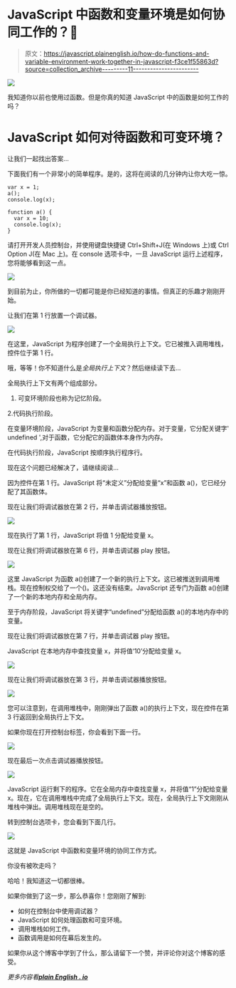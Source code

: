 # JavaScript 中函数和变量环境是如何协同工作的？👀

> 原文：<https://javascript.plainenglish.io/how-do-functions-and-variable-environment-work-together-in-javascript-f3ce1f55863d?source=collection_archive---------11----------------------->

![](img/dc89debed311f545174cc0eb5f00c2e9.png)

我知道你以前也使用过函数。但是你真的知道 JavaScript 中的函数是如何工作的吗？

# JavaScript 如何对待函数和可变环境？

让我们一起找出答案…

下面我们有一个非常小的简单程序。是的，这将在阅读的几分钟内让你大吃一惊。

```
var x = 1;
a();
console.log(x);

function a() {
  var x = 10;
  console.log(x);
}
```

请打开开发人员控制台，并使用键盘快捷键 Ctrl+Shift+J(在 Windows 上)或 Ctrl Option J(在 Mac 上)。在 console 选项卡中，一旦 JavaScript 运行上述程序，您将能够看到这一点。

![](img/4b8f149299f12d1fa2872206c2a02457.png)

到目前为止，你所做的一切都可能是你已经知道的事情。但真正的乐趣才刚刚开始。

让我们在第 1 行放置一个调试器。

![](img/2527d1b343154ba19691b2184a57c58d.png)

在这里，JavaScript 为程序创建了一个全局执行上下文。它已被推入调用堆栈，控件位于第 1 行。

哦，等等！你不知道什么是*全局执行上下文*？然后继续读下去…

全局执行上下文有两个组成部分。

1.  可变环境阶段也称为记忆阶段。

2.代码执行阶段。

在变量环境阶段，JavaScript 为变量和函数分配内存。对于变量，它分配关键字' undefined ',对于函数，它分配它的函数体本身作为内存。

在代码执行阶段，JavaScript 按顺序执行程序行。

现在这个问题已经解决了，请继续阅读…

因为控件在第 1 行。JavaScript 将“未定义”分配给变量“x”和函数 a()，它已经分配了其函数体。

现在让我们将调试器放在第 2 行，并单击调试器播放按钮。

![](img/9d304c4ab2c8e6bf43a3f7c8c360d5c2.png)

现在执行了第 1 行，JavaScript 将值 1 分配给变量 x。

现在让我们将调试器放在第 6 行，并单击调试器 play 按钮。

![](img/ff4e2d3745d247c1665dc578a710914f.png)

这里 JavaScript 为函数 a()创建了一个新的执行上下文。这已被推送到调用堆栈。现在控制权交给了一个()。这还没有结束。JavaScript 还专门为函数 a()创建了一个新的本地内存和全局内存。

至于内存阶段，JavaScript 将关键字“undefined”分配给函数 a()的本地内存中的变量。

现在让我们将调试器放在第 7 行，并单击调试器 play 按钮。

JavaScript 在本地内存中查找变量 x，并将值‘10’分配给变量 x。

![](img/438f78dd29c1eb05c32026952f6e405b.png)

现在让我们将调试器放在第 3 行，并单击调试器播放按钮。

![](img/8772449aaa3cde81a28d2c4ef26027fa.png)

您可以注意到，在调用堆栈中，刚刚弹出了函数 a()的执行上下文，现在控件在第 3 行返回到全局执行上下文。

如果你现在打开控制台标签，你会看到下面一行。

![](img/b84a708c0358f2103db37ce23549f3c5.png)

现在最后一次点击调试器播放按钮。

![](img/4259f9042c48245c80ccf71db5dabc3e.png)

JavaScript 运行剩下的程序。它在全局内存中查找变量 x，并将值“1”分配给变量 x。现在，它在调用堆栈中完成了全局执行上下文。现在，全局执行上下文刚刚从堆栈中弹出。调用堆栈现在是空的。

转到控制台选项卡，您会看到下面几行。

![](img/4b8f149299f12d1fa2872206c2a02457.png)

这就是 JavaScript 中函数和变量环境的协同工作方式。

你没有被吹走吗？

哈哈！我知道这一切都很棒。

如果你做到了这一步，那么恭喜你！您刚刚了解到:

*   如何在控制台中使用调试器？
*   JavaScript 如何处理函数和可变环境。
*   调用堆栈如何工作。
*   函数调用是如何在幕后发生的。

如果你从这个博客中学到了什么，那么请留下一个赞，并评论你对这个博客的感受。

*更多内容看*[***plain English . io***](http://plainenglish.io/)